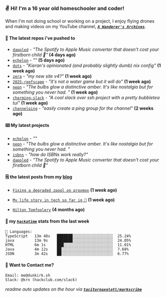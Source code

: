 ### ✌️ Hi! I'm a 16 year old homeschooler and coder!

When I'm not doing school or working on a project, I enjoy flying drones and making videos on my YouTube channel, [**_`A Wanderer's Archives`_**](https://youtube.com/@wanderer.archives).

#### 👷 The latest repos i've pushed to

- [`dappled`](https://github.com/taciturnaxolotl/dappled) - _"The Spotify to Apple Music converter that doesn't cost your firstborn child 🍏"_ **(4 days ago)**
- [`echelon`](https://github.com/taciturnaxolotl/echelon) - _""_ **(5 days ago)**
- [`dots`](https://github.com/taciturnaxolotl/dots) - _"Kieran's opinionated (and probably slightly dumb) nix config"_ **(1 week ago)**
- [`zera`](https://github.com/taciturnaxolotl/zera) - _"my new site v4?"_ **(1 week ago)**
- [`2025-reefscape`](https://github.com/df1317/2025-reefscape) - _"it's not a water game but it will do"_ **(1 week ago)**
- [`neon`](https://github.com/taciturnaxolotl/neon) - _"The bulbs glow a distinctive amber. It's like nostalgia but for something you never had. "_ **(1 week ago)**
- [`charming-slack`](https://github.com/taciturnaxolotl/charming-slack) - _"A cool slack over ssh project with a pretty bubbletea tui"_ **(1 week ago)**
- [`channelping`](https://github.com/taciturnaxolotl/channelping) - _"easily create a ping group for the channel"_ **(2 weeks ago)**

#### ⌨️ My latest projects

- [`echelon`](https://github.com/taciturnaxolotl/echelon) - _""_
- [`neon`](https://github.com/taciturnaxolotl/neon) - _"The bulbs glow a distinctive amber. It's like nostalgia but for something you never had. "_
- [`isbns`](https://github.com/taciturnaxolotl/isbns) - _"how do ISBNs work really?"_
- [`dappled`](https://github.com/taciturnaxolotl/dappled) - _"The Spotify to Apple Music converter that doesn't cost your firstborn child 🍏"_

#### 🗒️ the latest posts from my [blog](https://dunkirk.sh)

- [`Fixing a degraded zpool on proxmox`](https://dunkirk.sh/blog/degraded-zpool-proxmox/) **(1 week ago)**

- [`My life story in tech so far ig 🤷`](https://dunkirk.sh/blog/my-life-story-with-tech/) **(1 week ago)**

- [`Hilton Tomfoolery`](https://dunkirk.sh/blog/hilton-tomfoolery/) **(4 months ago)**



#### 📡 my [_`hackatime`_](https://waka.hackclub.com) stats from the last week

```text
💾 Languages:
TypeScript   13m 48s   ███████░░░░░░░░░░░░░░░░░░  25.24%
java         13m 9s    ███████░░░░░░░░░░░░░░░░░░  24.05%
HTML         6m 1s     ███░░░░░░░░░░░░░░░░░░░░░░  11.01%
Java         4m 12s    ██░░░░░░░░░░░░░░░░░░░░░░░  7.68%
JSON         3m 42s    ██░░░░░░░░░░░░░░░░░░░░░░░  6.77%
```

#### 📮 Want to Contact me?

```text
Email: me@dunkirk.sh
Slack: @krn (hackclub.com/slack)
```

_readme auto updates on the hour via [**`taciturnaxolotl/markscribe`**](https://github.com/taciturnaxolotl/markscribe)_

